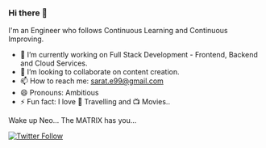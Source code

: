 ### Hi there 👋
I'm an Engineer who follows Continuous Learning and Continuous Improving. 
 


- 🔭 I’m currently working on Full Stack Development - Frontend, Backend and Cloud Services.
- 👯 I’m looking to collaborate on content creation.
- 📫 How to reach me: sarat.e99@gmail.com
- 😄 Pronouns: Ambitious
- ⚡ Fun fact: I love :sunrise_over_mountains: Travelling  and :tv: Movies..



Wake up Neo...
The MATRIX has you...



[![Twitter Follow](https://img.shields.io/twitter/follow/SaratChandraE?style=social)](https://twitter.com/saratchandrae)
